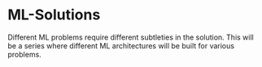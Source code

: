 # ML-Solutions
Different ML problems require different subtleties in the solution.
This will be a series where different ML architectures will be built for various problems.
